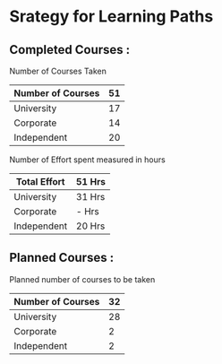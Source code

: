 # Srategy for Learning Paths

## Completed Courses : 

Number of Courses Taken 

| Number of Courses | 51 |
| --- | --- |
| University | 17 |
| Corporate | 14 |
| Independent | 20 |

Number of Effort spent measured in hours

| Total Effort | 51 Hrs |
| --- | --- |
| University | 31 Hrs |
| Corporate | - Hrs |
| Independent | 20 Hrs |

## Planned Courses : 

Planned number of courses to be taken

| Number of Courses | 32 |
| --- | --- |
| University | 28 |
| Corporate | 2 |
| Independent | 2 |
  

